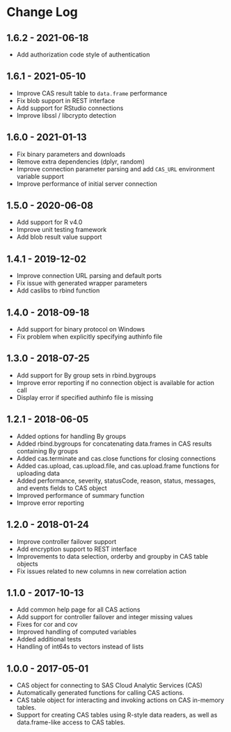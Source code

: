 
# Change Log

## 1.6.2 - 2021-06-18

- Add authorization code style of authentication

## 1.6.1 - 2021-05-10

- Improve CAS result table to `data.frame` performance
- Fix blob support in REST interface
- Add support for RStudio connections
- Improve libssl / libcrypto detection

## 1.6.0 - 2021-01-13

- Fix binary parameters and downloads
- Remove extra dependencies (dplyr, random)
- Improve connection parameter parsing and add `CAS_URL` environment variable support
- Improve performance of initial server connection

## 1.5.0 - 2020-06-08

- Add support for R v4.0
- Improve unit testing framework
- Add blob result value support

## 1.4.1 - 2019-12-02

- Improve connection URL parsing and default ports
- Fix issue with generated wrapper parameters
- Add caslibs to rbind function

## 1.4.0 - 2018-09-18

- Add support for binary protocol on Windows
- Fix problem when explicitly specifying authinfo file

## 1.3.0 - 2018-07-25

- Add support for By group sets in rbind.bygroups
- Improve error reporting if no connection object is available for action call
- Display error if specified authinfo file is missing

## 1.2.1 - 2018-06-05

- Added options for handling By groups
- Added rbind.bygroups for concatenating data.frames in CAS results containing By groups
- Added cas.terminate and cas.close functions for closing connections
- Added cas.upload, cas.upload.file, and cas.upload.frame functions for uploading data
- Added performance, severity, statusCode, reason, status, messages, and events fields to CAS object
- Improved performance of summary function
- Improve error reporting

## 1.2.0 - 2018-01-24

- Improve controller failover support
- Add encryption support to REST interface
- Improvements to data selection, orderby and groupby in CAS table objects
- Fix issues related to new columns in new correlation action

## 1.1.0 - 2017-10-13

- Add common help page for all CAS actions
- Add support for controller failover and integer missing values
- Fixes for cor and cov
- Improved handling of computed variables
- Added additional tests
- Handling of int64s to vectors instead of lists

## 1.0.0 - 2017-05-01

- CAS object for connecting to SAS Cloud Analytic Services (CAS)
- Automatically generated functions for calling CAS actions.
- CAS table object for interacting and invoking actions on CAS in-memory tables.
- Support for creating CAS tables using R-style data readers, as well as data.frame-like access to CAS tables.
